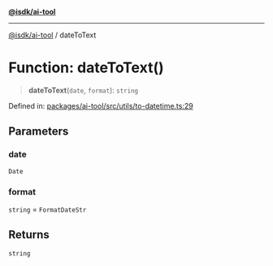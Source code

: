 [**@isdk/ai-tool**](../README.md)

***

[@isdk/ai-tool](../globals.md) / dateToText

# Function: dateToText()

> **dateToText**(`date`, `format`): `string`

Defined in: [packages/ai-tool/src/utils/to-datetime.ts:29](https://github.com/isdk/ai-tool.js/blob/79d5773fa454dc7789b1291b1ebd73e4c1b93154/src/utils/to-datetime.ts#L29)

## Parameters

### date

`Date`

### format

`string` = `FormatDateStr`

## Returns

`string`
